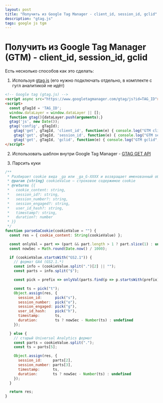 ```yaml
---
layout: post
title: "Получить из Google Tag Manager - client_id, session_id, gclid"
description: "gtag.js"
tags: google js tgm
---
```


# Получить из Google Tag Manager (GTM) - client_id, session_id, gclid

Есть несколько способов как это сделать:

1. Используя [gtag.js](https://developers.google.com/tag-platform/gtagjs) (его нужно подключать отдельно, в комплекте с гугл аналитикой не идёт)
```html
<!-- Google tag (gtag.js) -->
<script async src="https://www.googletagmanager.com/gtag/js?id=TAG_ID"></script>
<script>
  const gTagId = 'TAG_ID';
  window.dataLayer = window.dataLayer || [];
  function gtag(){dataLayer.push(arguments);}
  gtag('js', new Date());
  gtag('config', gTagId);
	gtag('get', gTagId, 'client_id', function(e) { console.log("GTM client_id", e); });
	gtag('get', gTagId, 'session_id', function(e) { console.log("GTM session_id", e); });
	gtag('get', gTagId, 'gclid', function(e) { console.log("GTM gclid", e); });
</script>
```

2. Использовать шаблон внутри Google Tag Manager - [GTAG GET API](https://www.simoahava.com/custom-templates/gtag-get-api/)

3. Парсить куки
```js
/**
 * Разбирает cookie вида _ga или _ga_G-XXXX и возвращает именованный объект
 * @param {string} cookieValue – строковое содержимое cookie
 * @returns {{
 *   cookie_content: string,
 *   session_id?: string,
 *   session_number?: string,
 *   session_engaged?: string,
 *   user_id_hash?: string,
 *   timestamp?: string,
 *   duration?: number
 * }}
 */
function parseGaCookie(cookieValue = "") {
  const res = { cookie_content: String(cookieValue) };

  const onlyVal = part => (part && part.length > 1 ? part.slice(1) : undefined);
  const nowSec = Math.round(Date.now() / 1000);

  if (cookieValue.startsWith("GS2.1")) {
    // формат GA4 (GS2.1.*)
    const info = (cookieValue.split(".")[2] || "");
    const parts = info.split("$");

    const pick = prefix => onlyVal(parts.find(p => p.startsWith(prefix)));

    const ts = pick("t");
    Object.assign(res, {
      session_id:      pick("s"),
      session_number:  pick("o"),
      session_engaged: pick("g"),
      user_id_hash:    pick("h"),
      timestamp:       ts,
      duration:        ts ? nowSec - Number(ts) : undefined
    });

  } else {
    // старый Universal Analytics формат
    const parts = cookieValue.split(".");
    const ts = parts[5];

    Object.assign(res, {
      session_id:     parts[2],
      session_number: parts[3],
      timestamp:      ts,
      duration:       ts ? nowSec - Number(ts) : undefined
    });
  }

  return res;
}
```
